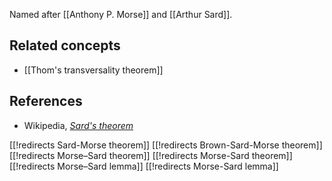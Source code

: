 Named after [[Anthony P. Morse]] and [[Arthur Sard]].

## Related concepts

* [[Thom's transversality theorem]]

## References

* Wikipedia, _[Sard's theorem](https://en.wikipedia.org/wiki/Sard's_theorem)_

[[!redirects Sard-Morse theorem]]
[[!redirects Brown-Sard-Morse theorem]]
[[!redirects Morse–Sard theorem]]
[[!redirects Morse-Sard theorem]]
[[!redirects Morse–Sard lemma]]
[[!redirects Morse-Sard lemma]]
